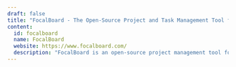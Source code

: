 ```yaml
---
draft: false
title: "FocalBoard - The Open-Source Project and Task Management Tool for Teams and Developers"
content:
  id: focalboard
  name: FocalBoard
  website: https://www.focalboard.com/
  description: "FocalBoard is an open-source project management tool for organizing tasks and projects, offering collaboration features, task tracking, and seamless integrations for teams of any size."
---
```

